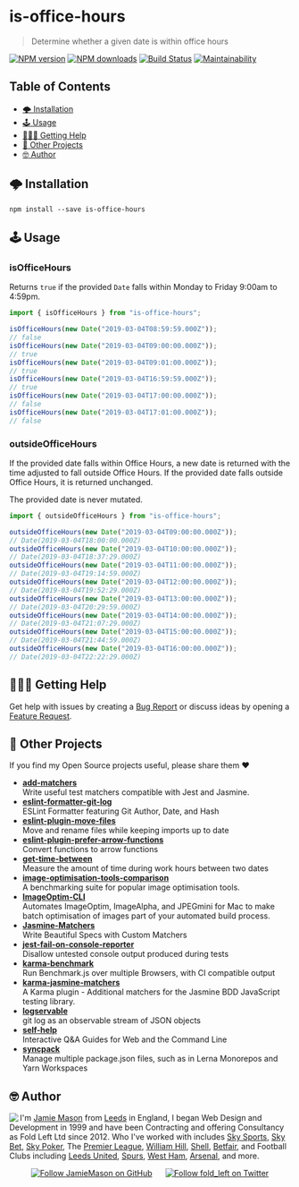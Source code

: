 # is-office-hours

> Determine whether a given date is within office hours

[![NPM version](http://img.shields.io/npm/v/is-office-hours.svg?style=flat-square)](https://www.npmjs.com/package/is-office-hours) [![NPM downloads](http://img.shields.io/npm/dm/is-office-hours.svg?style=flat-square)](https://www.npmjs.com/package/is-office-hours) [![Build Status](http://img.shields.io/travis/JamieMason/is-office-hours/master.svg?style=flat-square)](https://travis-ci.org/JamieMason/is-office-hours) [![Maintainability](https://api.codeclimate.com/v1/badges/bced12a42a2c6d08219c/maintainability)](https://codeclimate.com/github/JamieMason/is-office-hours/maintainability)

## Table of Contents

-   [🌩 Installation](#-installation)
-   [🕹 Usage](#-usage)
-   [🙋🏽‍♀️ Getting Help](#♀️-getting-help)
-   [👀 Other Projects](#-other-projects)
-   [🤓 Author](#-author)

## 🌩 Installation

    npm install --save is-office-hours

## 🕹 Usage

### isOfficeHours

Returns `true` if the provided `Date` falls within Monday to Friday 9:00am to 4:59pm.

```js
import { isOfficeHours } from "is-office-hours";

isOfficeHours(new Date("2019-03-04T08:59:59.000Z"));
// false
isOfficeHours(new Date("2019-03-04T09:00:00.000Z"));
// true
isOfficeHours(new Date("2019-03-04T09:01:00.000Z"));
// true
isOfficeHours(new Date("2019-03-04T16:59:59.000Z"));
// true
isOfficeHours(new Date("2019-03-04T17:00:00.000Z"));
// false
isOfficeHours(new Date("2019-03-04T17:01:00.000Z"));
// false
```

### outsideOfficeHours

If the provided date falls within Office Hours, a new date is returned with the time adjusted to fall outside Office Hours. If the provided date falls outside Office Hours, it is returned unchanged.

The provided date is never mutated.

```js
import { outsideOfficeHours } from "is-office-hours";

outsideOfficeHours(new Date("2019-03-04T09:00:00.000Z"));
// Date(2019-03-04T18:00:00.000Z)
outsideOfficeHours(new Date("2019-03-04T10:00:00.000Z"));
// Date(2019-03-04T18:37:29.000Z)
outsideOfficeHours(new Date("2019-03-04T11:00:00.000Z"));
// Date(2019-03-04T19:14:59.000Z)
outsideOfficeHours(new Date("2019-03-04T12:00:00.000Z"));
// Date(2019-03-04T19:52:29.000Z)
outsideOfficeHours(new Date("2019-03-04T13:00:00.000Z"));
// Date(2019-03-04T20:29:59.000Z)
outsideOfficeHours(new Date("2019-03-04T14:00:00.000Z"));
// Date(2019-03-04T21:07:29.000Z)
outsideOfficeHours(new Date("2019-03-04T15:00:00.000Z"));
// Date(2019-03-04T21:44:59.000Z)
outsideOfficeHours(new Date("2019-03-04T16:00:00.000Z"));
// Date(2019-03-04T22:22:29.000Z)
```

## 🙋🏽‍♀️ Getting Help

Get help with issues by creating a [Bug Report] or discuss ideas by opening a [Feature Request].

[bug report]: https://github.com/JamieMason/is-office-hours/issues/new?template=bug_report.md

[feature request]: https://github.com/JamieMason/is-office-hours/issues/new?template=feature_request.md

## 👀 Other Projects

If you find my Open Source projects useful, please share them ❤️

-   [**add-matchers**](https://github.com/JamieMason/add-matchers)<br>Write useful test matchers compatible with Jest and Jasmine.
-   [**eslint-formatter-git-log**](https://github.com/JamieMason/eslint-formatter-git-log)<br>ESLint Formatter featuring Git Author, Date, and Hash
-   [**eslint-plugin-move-files**](https://github.com/JamieMason/eslint-plugin-move-files)<br>Move and rename files while keeping imports up to date
-   [**eslint-plugin-prefer-arrow-functions**](https://github.com/JamieMason/eslint-plugin-prefer-arrow-functions)<br>Convert functions to arrow functions
-   [**get-time-between**](https://github.com/JamieMason/get-time-between#readme)<br>Measure the amount of time during work hours between two dates
-   [**image-optimisation-tools-comparison**](https://github.com/JamieMason/image-optimisation-tools-comparison)<br>A benchmarking suite for popular image optimisation tools.
-   [**ImageOptim-CLI**](https://github.com/JamieMason/ImageOptim-CLI)<br>Automates ImageOptim, ImageAlpha, and JPEGmini for Mac to make batch optimisation of images part of your automated build process.
-   [**Jasmine-Matchers**](https://github.com/JamieMason/Jasmine-Matchers)<br>Write Beautiful Specs with Custom Matchers
-   [**jest-fail-on-console-reporter**](https://github.com/JamieMason/jest-fail-on-console-reporter#readme)<br>Disallow untested console output produced during tests
-   [**karma-benchmark**](https://github.com/JamieMason/karma-benchmark)<br>Run Benchmark.js over multiple Browsers, with CI compatible output
-   [**karma-jasmine-matchers**](https://github.com/JamieMason/karma-jasmine-matchers)<br>A Karma plugin - Additional matchers for the Jasmine BDD JavaScript testing library.
-   [**logservable**](https://github.com/JamieMason/logservable)<br>git log as an observable stream of JSON objects
-   [**self-help**](https://github.com/JamieMason/self-help#readme)<br>Interactive Q&A Guides for Web and the Command Line
-   [**syncpack**](https://github.com/JamieMason/syncpack#readme)<br>Manage multiple package.json files, such as in Lerna Monorepos and Yarn Workspaces

## 🤓 Author

<img src="https://www.gravatar.com/avatar/acdf106ce071806278438d8c354adec8?s=100" align="left">

I'm [Jamie Mason] from [Leeds] in England, I began Web Design and Development in 1999 and have been Contracting and offering Consultancy as Fold Left Ltd since 2012. Who I've worked with includes [Sky Sports], [Sky Bet], [Sky Poker], The [Premier League], [William Hill], [Shell], [Betfair], and Football Clubs including [Leeds United], [Spurs], [West Ham], [Arsenal], and more.

<div align="center">

[![Follow JamieMason on GitHub][github badge]][github]      [![Follow fold_left on Twitter][twitter badge]][twitter]

</div>

<!-- images -->

[github badge]: https://img.shields.io/github/followers/JamieMason.svg?style=social&label=Follow

[twitter badge]: https://img.shields.io/twitter/follow/fold_left.svg?style=social&label=Follow

<!-- links -->

[arsenal]: https://www.arsenal.com

[betfair]: https://www.betfair.com

[github]: https://github.com/JamieMason

[jamie mason]: https://www.linkedin.com/in/jamiemasonleeds

[leeds united]: https://www.leedsunited.com/

[leeds]: https://www.instagram.com/visitleeds

[premier league]: https://www.premierleague.com

[shell]: https://www.shell.com

[sky bet]: https://www.skybet.com

[sky poker]: https://www.skypoker.com

[sky sports]: https://www.skysports.com

[spurs]: https://www.tottenhamhotspur.com

[twitter]: https://twitter.com/fold_left

[west ham]: https://www.whufc.com

[william hill]: https://www.williamhill.com
